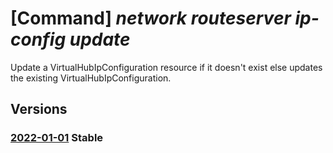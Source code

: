 # [Command] _network routeserver ip-config update_

Update a VirtualHubIpConfiguration resource if it doesn't exist else updates the existing VirtualHubIpConfiguration.

## Versions

### [2022-01-01](/Resources/mgmt-plane/L3N1YnNjcmlwdGlvbnMve30vcmVzb3VyY2Vncm91cHMve30vcHJvdmlkZXJzL21pY3Jvc29mdC5uZXR3b3JrL3ZpcnR1YWxodWJzL3t9L2lwY29uZmlndXJhdGlvbnMve30=/2022-01-01.xml) **Stable**

<!-- mgmt-plane /subscriptions/{}/resourcegroups/{}/providers/microsoft.network/virtualhubs/{}/ipconfigurations/{} 2022-01-01 -->
